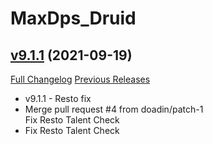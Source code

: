 # MaxDps_Druid

## [v9.1.1](https://github.com/kaminaris/MaxDps-Druid/tree/v9.1.1) (2021-09-19)
[Full Changelog](https://github.com/kaminaris/MaxDps-Druid/compare/v9.1.0...v9.1.1) [Previous Releases](https://github.com/kaminaris/MaxDps-Druid/releases)

- v9.1.1 - Resto fix  
- Merge pull request #4 from doadin/patch-1  
    Fix Resto Talent Check  
- Fix Resto Talent Check  
